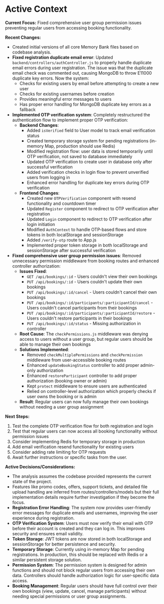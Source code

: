 # Active Context

**Current Focus:** Fixed comprehensive user group permission issues preventing regular users from accessing booking functionality.

**Recent Changes:**

*   Created initial versions of all core Memory Bank files based on codebase analysis.
*   **Fixed registration duplicate email error**: Updated `backend/controllers/authController.js` to properly handle duplicate email errors during user registration. The issue was that the duplicate email check was commented out, causing MongoDB to throw E11000 duplicate key errors. Now the system:
    - Checks for existing users by email before attempting to create a new user
    - Checks for existing usernames before creation
    - Provides meaningful error messages to users
    - Has proper error handling for MongoDB duplicate key errors as a fallback
*   **Implemented OTP verification system**: Completely restructured the authentication flow to implement proper OTP verification:
    - **Backend Changes**:
      - Added `isVerified` field to User model to track email verification status
      - Created temporary storage system for pending registrations (in-memory Map, production should use Redis)
      - Modified registration flow: user data is stored temporarily until OTP verification, not saved to database immediately
      - Updated OTP verification to create user in database only after successful verification
      - Added verification checks in login flow to prevent unverified users from logging in
      - Enhanced error handling for duplicate key errors during OTP verification
    - **Frontend Changes**:
      - Created new `OTPVerification` component with resend functionality and countdown timer
      - Updated `Register` component to redirect to OTP verification after registration
      - Updated `Login` component to redirect to OTP verification after login initiation
      - Modified `AuthContext` to handle OTP-based flows and store tokens in both localStorage and sessionStorage
      - Added `/verify-otp` route to App.js
      - Implemented proper token storage in both localStorage and sessionStorage after successful verification
*   **Fixed comprehensive user group permission issues**: Removed unnecessary permission middleware from booking routes and enhanced controller authorization:
    - **Issues Fixed**:
      - `GET /api/bookings/:id` - Users couldn't view their own bookings
      - `PUT /api/bookings/:id` - Users couldn't update their own bookings
      - `PUT /api/bookings/:id/cancel` - Users couldn't cancel their own bookings
      - `PUT /api/bookings/:id/participants/:participantId/cancel` - Users couldn't cancel participants from their bookings
      - `PUT /api/bookings/:id/participants/:participantId/restore` - Users couldn't restore participants in their bookings
      - `PUT /api/bookings/:id/status` - Missing authorization in controller
    - **Root Cause**: The `checkPermissions.js` middleware was denying access to users without a user group, but regular users should be able to manage their own bookings
    - **Solutions Implemented**:
      - Removed `checkMultiplePermissions` and `checkPermission` middleware from user-accessible booking routes
      - Enhanced `updateBookingStatus` controller to add proper admin-only authorization
      - Enhanced `restoreParticipant` controller to add proper authorization (booking owner or admin)
      - Kept `protect` middleware to ensure users are authenticated
      - Relied on controller-level authorization which properly checks if user owns the booking or is admin
    - **Result**: Regular users can now fully manage their own bookings without needing a user group assignment

**Next Steps:**

1.  Test the complete OTP verification flow for both registration and login
2.  Test that regular users can now access all booking functionality without permission issues
3.  Consider implementing Redis for temporary storage in production
4.  Add email verification resend functionality for existing users
5.  Consider adding rate limiting for OTP requests
6.  Await further instructions or specific tasks from the user.

**Active Decisions/Considerations:**

*   The analysis assumes the codebase provided represents the current state of the project.
*   Features like promo codes, offers, support tickets, and detailed file upload handling are inferred from routes/controllers/models but their full implementation details require further investigation if they become the focus.
*   **Registration Error Handling**: The system now provides user-friendly error messages for duplicate emails and usernames, improving the user experience during registration.
*   **OTP Verification System**: Users must now verify their email with OTP before their account is created and they can log in. This improves security and ensures email validity.
*   **Token Storage**: JWT tokens are now stored in both localStorage and sessionStorage for better persistence and security.
*   **Temporary Storage**: Currently using in-memory Map for pending registrations. In production, this should be replaced with Redis or a similar persistent storage solution.
*   **Permission System**: The permission system is designed for admin functions and should not block regular users from accessing their own data. Controllers should handle authorization logic for user-specific data access.
*   **Booking Management**: Regular users should have full control over their own bookings (view, update, cancel, manage participants) without needing special permissions or user group assignments. 